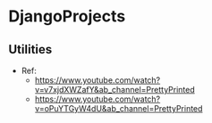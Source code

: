 # DjangoProjects


## Utilities

- Ref: 
  - https://www.youtube.com/watch?v=v7xjdXWZafY&ab_channel=PrettyPrinted
  - https://www.youtube.com/watch?v=oPuYTGyW4dU&ab_channel=PrettyPrinted
